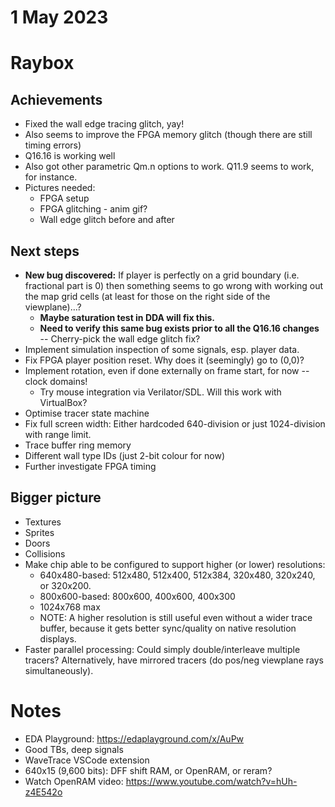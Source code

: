 # 1 May 2023

# Raybox

## Achievements

*   Fixed the wall edge tracing glitch, yay!
*   Also seems to improve the FPGA memory glitch (though there are still timing errors)
*   Q16.16 is working well
*   Also got other parametric Qm.n options to work. Q11.9 seems to work, for instance.
*   Pictures needed:
    *   FPGA setup
    *   FPGA glitching - anim gif?
    *   Wall edge glitch before and after

## Next steps

*   **New bug discovered:** If player is perfectly on a grid boundary (i.e. fractional part is 0)
    then something seems to go wrong with working out the map grid cells (at least for those
    on the right side of the viewplane)...?
    *   **Maybe saturation test in DDA will fix this.**
    *   **Need to verify this same bug exists prior to all the Q16.16 changes** -- Cherry-pick the wall edge glitch fix?
*   Implement simulation inspection of some signals, esp. player data.
*   Fix FPGA player position reset. Why does it (seemingly) go to (0,0)?
*   Implement rotation, even if done externally on frame start, for now -- clock domains!
    *   Try mouse integration via Verilator/SDL. Will this work with VirtualBox?
*   Optimise tracer state machine
*   Fix full screen width: Either hardcoded 640-division or just 1024-division with range limit.
*   Trace buffer ring memory
*   Different wall type IDs (just 2-bit colour for now)
*   Further investigate FPGA timing

## Bigger picture

*   Textures
*   Sprites
*   Doors
*   Collisions
*   Make chip able to be configured to support higher (or lower) resolutions:
    *   640x480-based: 512x480, 512x400, 512x384, 320x480, 320x240, or 320x200.
    *   800x600-based: 800x600, 400x600, 400x300
    *   1024x768 max
    *   NOTE: A higher resolution is still useful even without a wider trace buffer, because it gets better sync/quality on native resolution displays.
*   Faster parallel processing: Could simply double/interleave multiple tracers?
    Alternatively, have mirrored tracers (do pos/neg viewplane rays simultaneously).

# Notes

*   EDA Playground: https://edaplayground.com/x/AuPw
*   Good TBs, deep signals
*   WaveTrace VSCode extension
*   640x15 (9,600 bits): DFF shift RAM, or OpenRAM, or reram?
*   Watch OpenRAM video: https://www.youtube.com/watch?v=hUh-z4E542o
